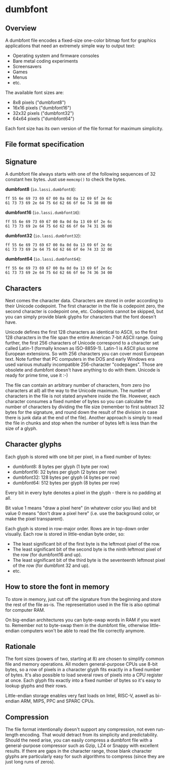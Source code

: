 dumbfont
========

Overview
--------

A dumbfont file encodes a fixed-size one-color bitmap font for
graphics applications that need an extremely simple way to output
text:

* Operating system and firmware consoles
* Bare metal coding experiments
* Screensavers
* Games
* Menus
* etc.

The available font sizes are:

* 8x8 pixels ("dumbfont8")
* 16x16 pixels ("dumbfont16")
* 32x32 pixels ("dumbfont32")
* 64x64 pixels ("dumbfont64")

Each font size has its own version of the file format for maximum
simplicity.

File format specification
-------------------------

Signature
---------

A dumbfont file always starts with one of the following sequences of
32 constant hex bytes. Just use `memcmp()` to check the bytes.

**dumbfont8** (`io.lassi.dumbfont8`):

    ff 55 6e 69 73 69 67 00 0a 0d 0a 12 69 6f 2e 6c
    61 73 73 69 2e 64 75 6d 62 66 6f 6e 74 38 00 00

**dumbfont16** (`io.lassi.dumbfont16`):

    ff 55 6e 69 73 69 67 00 0a 0d 0a 13 69 6f 2e 6c
    61 73 73 69 2e 64 75 6d 62 66 6f 6e 74 31 36 00

**dumbfont32** (`io.lassi.dumbfont32`):

    ff 55 6e 69 73 69 67 00 0a 0d 0a 13 69 6f 2e 6c
    61 73 73 69 2e 64 75 6d 62 66 6f 6e 74 33 32 00

**dumbfont64** (`io.lassi.dumbfont64`):

    ff 55 6e 69 73 69 67 00 0a 0d 0a 13 69 6f 2e 6c
    61 73 73 69 2e 64 75 6d 62 66 6f 6e 74 36 34 00

Characters
----------

Next comes the character data. Characters are stored in order
according to their Unicode codepoint. The first character in the file
is codepoint zero, the second character is codepoint one,
etc. Codepoints cannot be skipped, but you can simply provide blank
glyphs for characters that the font doesn't have.

Unicode defines the first 128 characters as identical to ASCII, so the
first 128 characters in the file span the entire American 7-bit ASCII
range. Going further, the first 256 characters of Unicode correspond
to a character set called Latin-1 (formally known as
ISO-8859-1). Latin-1 is ASCII plus some European extensions. So with
256 characters you can cover most European text. Note further that PC
computers in the DOS and early Windows era used various mutually
incompatible 256-character "codepages". Those are obsolete and
dumbfont doesn't have anything to do with them. Unicode is ready for
prime time, use it :-)

The file can contain an arbitrary number of characters, from zero (no
characters at all) all the way to the Unicode maximum. The number of
characters in the file is not stated anywhere inside the
file. However, each character consumes a fixed number of bytes so you
can calculate the number of characters by dividing the file size
(remember to first subtract 32 bytes for the signature, and round down
the result of the division in case there is junk data at the end of
the file).  Another approach is simply to read the file in chunks and
stop when the number of bytes left is less than the size of a glyph.

Character glyphs
----------------

Each glyph is stored with one bit per pixel, in a fixed number of
bytes:

* dumbfont8: 8 bytes per glyph (1 byte per row)
* dumbfont16: 32 bytes per glyph (2 bytes per row)
* dumbfont32: 128 bytes per glyph (4 bytes per row)
* dumbfont64: 512 bytes per glyph (8 bytes per row)

Every bit in every byte denotes a pixel in the glyph - there is no
padding at all.

Bit value 1 means "draw a pixel here" (in whatever color you like) and
bit value 0 means "don't draw a pixel here" (i.e. use the background
color, or make the pixel transparent).

Each glyph is stored in row-major order. Rows are in top-down order
visually. Each row is stored in little-endian byte order, so:

* The least significant bit of the first byte is the leftmost pixel of
  the row.
* The least significant bit of the second byte is the ninth leftmost
  pixel of the row (for dumbfont16 and up).
* The least significant bit of the third byte is the seventeenth
  leftmost pixel of the row (for dumbfont 32 and up).
* etc.

How to store the font in memory
-------------------------------

To store in memory, just cut off the signature from the beginning and
store the rest of the file as-is. The representation used in the file
is also optimal for computer RAM.

On big-endian architectures you can byte-swap words in RAM if you want
to. Remember not to byte-swap them in the dumbfont file, otherwise
little-endian computers won't be able to read the file correctly
anymore.

Rationale
---------

The font sizes (powers of two, starting at 8) are chosen to simplify
common file and memory operations. All modern general-purpose CPUs use
8-bit bytes, so a row of pixels in a character glyph fits exactly in a
fixed number of bytes. It's also possible to load several rows of
pixels into a CPU register at once. Each glyph fits exactly into a
fixed number of bytes so it's easy to lookup glyphs and their rows.

Little-endian storage enables very fast loads on Intel, RISC-V, aswell
as bi-endian ARM, MIPS, PPC and SPARC CPUs.

Compression
-----------

The file format intentionally doesn't support any compression, not
even run-length encoding. That would detract from its simplicity and
predictability. Should the need arise, you can easily compress a
dumbfont file with a general-purpose compressor such as Gzip, LZ4 or
Snappy with excellent results. If there are gaps in the character
range, those blank character glyphs are particularly easy for such
algorithms to compress (since they are just long runs of zeros).
